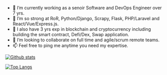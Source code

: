 - 🔭 I’m currently working as a senoir Software and DevOps Engineer over 7 yrs.
- 🌱 I’m so strong at RoR, Python/Django, Scrapy, Flask, PHP/Laravel and React/Vue/Express.js.
- 🤔 I also have 3 yrs exp in blockchain and cryptocurrency including building the smart contract, Defi/Dex, Swap application.
- 👯 I’m looking to collaborate on full time and agile/scrum remote teams.
- 📫 Feel free to ping me anytime you need my expertise.

[![Github stats](https://github-readme-stats.vercel.app/api?username=ilancerdev&count_private=true&show_icons=true&theme=radical&hide_rank=false)](https://github.com/anuraghazra/github-readme-stats)

[![Top Langs](https://github-readme-stats.vercel.app/api/top-langs/?username=ilancerdev)](https://github.com/anuraghazra/github-readme-stats)

